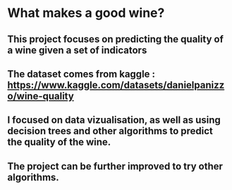 # What makes a good wine?

## This project focuses on predicting the quality of a wine given a set of indicators
## The dataset comes from kaggle : https://www.kaggle.com/datasets/danielpanizzo/wine-quality
## I focused on data vizualisation, as well as using decision trees and other algorithms to predict the quality of the wine.
## The project can be further improved to try other algorithms.
